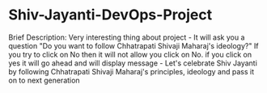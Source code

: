 # Shiv-Jayanti-DevOps-Project

Brief Description: Very interesting thing about project - 
It will ask you a question "Do you want to follow Chhatrapati Shivaji Maharaj's ideology?" If you try to click on No then it will not allow you click on No. if you click on yes it will go ahead and will display message - Let's celebrate Shiv Jayanti by following Chhatrapati Shivaji Maharaj's principles, ideology and pass it on to next generation
